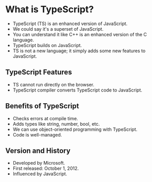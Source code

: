 # What is TypeScript?

- TypeScript (TS) is an enhanced version of JavaScript.
- We could say it's a superset of JavaScript.
- You can understand it like C++ is an enhanced version of the C language.
- TypeScript builds on JavaScript.
- TS is not a new language; it simply adds some new features to JavaScript.

## TypeScript Features

- TS cannot run directly on the browser.
- TypeScript compiler converts TypeScript code to JavaScript.

## Benefits of TypeScript

- Checks errors at compile time.
- Adds types like string, number, bool, etc.
- We can use object-oriented programming with TypeScript.
- Code is well-managed.

## Version and History

- Developed by Microsoft.
- First released: October 1, 2012.
- Influenced by JavaScript.
